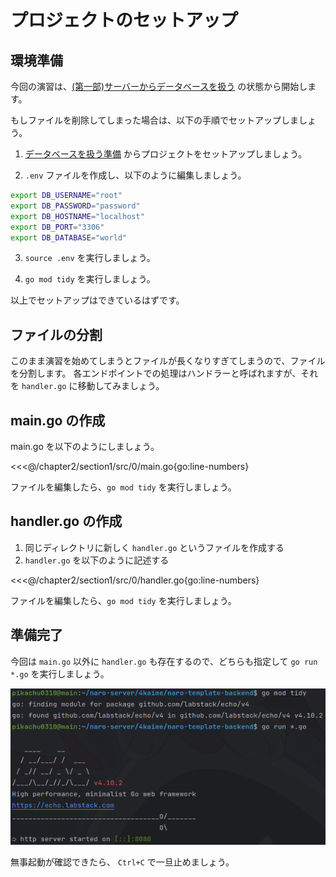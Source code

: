 # プロジェクトのセットアップ

## 環境準備

今回の演習は、[(第一部)サーバーからデータベースを扱う](../../chapter1/section4/4_server_and_db) の状態から開始します。

もしファイルを削除してしまった場合は、以下の手順でセットアップしましょう。

1. [データベースを扱う準備](../../chapter1/section4/0_prepare) からプロジェクトをセットアップしましょう。

2. `.env` ファイルを作成し、以下のように編集しましょう。

```sh
export DB_USERNAME="root"
export DB_PASSWORD="password"
export DB_HOSTNAME="localhost"
export DB_PORT="3306"
export DB_DATABASE="world"
```

3. `source .env` を実行しましょう。

4. `go mod tidy` を実行しましょう。

以上でセットアップはできているはずです。

## ファイルの分割

このまま演習を始めてしまうとファイルが長くなりすぎてしまうので、ファイルを分割します。
各エンドポイントでの処理はハンドラーと呼ばれますが、それを `handler.go` に移動してみましょう。

## main.go の作成

main.go を以下のようにしましょう。

<<<@/chapter2/section1/src/0/main.go{go:line-numbers}

ファイルを編集したら、`go mod tidy` を実行しましょう。

## handler.go の作成

1. 同じディレクトリに新しく `handler.go` というファイルを作成する
2. `handler.go` を以下のように記述する

<<<@/chapter2/section1/src/0/handler.go{go:line-numbers}

ファイルを編集したら、`go mod tidy` を実行しましょう。

## 準備完了

今回は `main.go` 以外に `handler.go` も存在するので、どちらも指定して `go run *.go` を実行しましょう。

![](images/0/echo.png)

無事起動が確認できたら、 `Ctrl+C` で一旦止めましょう。